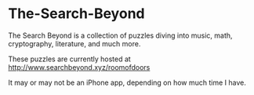 # The-Search-Beyond

The Search Beyond is a collection of puzzles diving into music, math, cryptography, literature, and much more.

These puzzles are currently hosted at
http://www.searchbeyond.xyz/roomofdoors

It may or may not be an iPhone app, depending on how much time I have.
